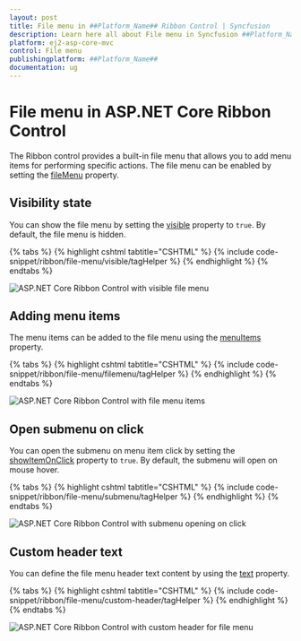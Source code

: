 ```yaml
---
layout: post
title: File menu in ##Platform_Name## Ribbon Control | Syncfusion
description: Learn here all about File menu in Syncfusion ##Platform_Name## Ribbon control of Syncfusion Essential JS 2 and more.
platform: ej2-asp-core-mvc
control: File menu
publishingplatform: ##Platform_Name##
documentation: ug
---
```


# File menu in ASP.NET Core Ribbon Control

The Ribbon control provides a built-in file menu that allows you to add menu items for performing specific actions. The file menu can be enabled by setting the [fileMenu](https://help.syncfusion.com/cr/aspnetcore-js2/Syncfusion.EJ2.Ribbon.Ribbon.html#Syncfusion_EJ2_Ribbon_Ribbon_FileMenu) property.

## Visibility state

You can show the file menu by setting the [visible](https://help.syncfusion.com/cr/aspnetcore-js2/Syncfusion.EJ2.Ribbon.FileMenuSettings.html#Syncfusion_EJ2_Ribbon_FileMenuSettings_Visible) property to `true`. By default, the file menu is hidden.

{% tabs %}
{% highlight cshtml tabtitle="CSHTML" %}
{% include code-snippet/ribbon/file-menu/visible/tagHelper %}
{% endhighlight %}
{% endtabs %}

![ASP.NET Core Ribbon Control with visible file menu](./images/ribbon-visible.png)

## Adding menu items

The menu items can be added to the file menu using the [menuItems](https://help.syncfusion.com/cr/aspnetcore-js2/Syncfusion.EJ2.Ribbon.FileMenuSettings.html#Syncfusion_EJ2_Ribbon_FileMenuSettings_MenuItems) property.

{% tabs %}
{% highlight cshtml tabtitle="CSHTML" %}
{% include code-snippet/ribbon/file-menu/filemenu/tagHelper %}
{% endhighlight %}
{% endtabs %}

![ASP.NET Core Ribbon Control with file menu items](./images/ribbon-filemenu.png)

## Open submenu on click

You can open the submenu on menu item click by setting the [showItemOnClick](https://help.syncfusion.com/cr/aspnetcore-js2/Syncfusion.EJ2.Ribbon.FileMenuSettings.html#Syncfusion_EJ2_Ribbon_FileMenuSettings_ShowItemOnClick) property to `true`. By default, the submenu will open on mouse hover.

{% tabs %}
{% highlight cshtml tabtitle="CSHTML" %}
{% include code-snippet/ribbon/file-menu/submenu/tagHelper %}
{% endhighlight %}
{% endtabs %}

![ASP.NET Core Ribbon Control with submenu opening on click](./images/ribbon-submenu.png)

## Custom header text

You can define the file menu header text content by using the [text](https://help.syncfusion.com/cr/aspnetcore-js2/Syncfusion.EJ2.Ribbon.FileMenuSettings.html#Syncfusion_EJ2_Ribbon_FileMenuSettings_Text) property.

{% tabs %}
{% highlight cshtml tabtitle="CSHTML" %}
{% include code-snippet/ribbon/file-menu/custom-header/tagHelper %}
{% endhighlight %}
{% endtabs %}

![ASP.NET Core Ribbon Control with custom header for file menu](./images/ribbon-custom-header.png)
